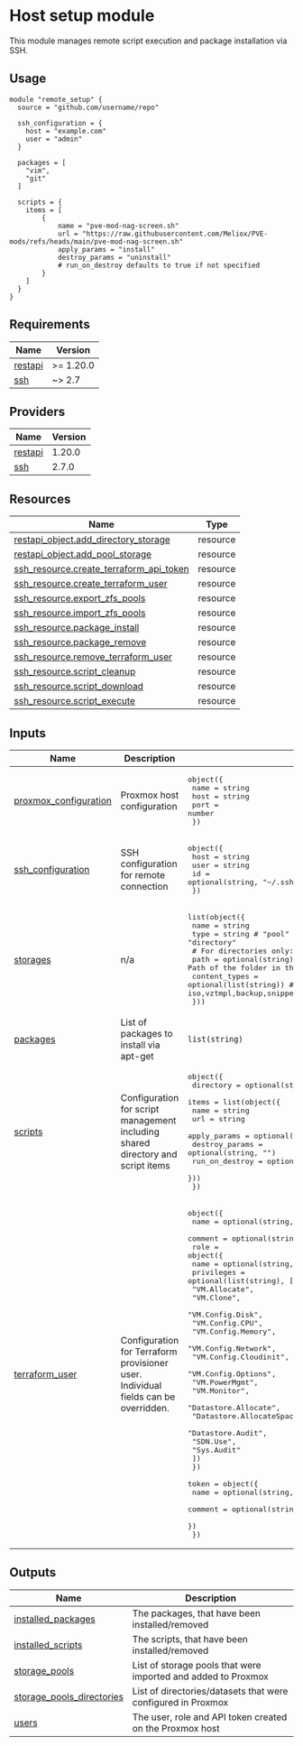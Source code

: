 <!-- BEGIN_TF_DOCS -->
# Host setup module

This module manages remote script execution and package installation via SSH.

## Usage

```hcl
module "remote_setup" {
  source = "github.com/username/repo"

  ssh_configuration = {
    host = "example.com"
    user = "admin"
  }

  packages = [
    "vim",
    "git"
  ]

  scripts = {
    items = [
        {
            name = "pve-mod-nag-screen.sh"
            url = "https://raw.githubusercontent.com/Meliox/PVE-mods/refs/heads/main/pve-mod-nag-screen.sh"
            apply_params = "install"
            destroy_params = "uninstall"
            # run_on_destroy defaults to true if not specified
        }
    ]
  }
}
```

## Requirements

| Name | Version |
|------|---------|
| <a name="requirement_restapi"></a> [restapi](#requirement\_restapi) | >= 1.20.0 |
| <a name="requirement_ssh"></a> [ssh](#requirement\_ssh) | ~> 2.7 |

## Providers

| Name | Version |
|------|---------|
| <a name="provider_restapi"></a> [restapi](#provider\_restapi) | 1.20.0 |
| <a name="provider_ssh"></a> [ssh](#provider\_ssh) | 2.7.0 |

## Resources

| Name | Type |
|------|------|
| [restapi_object.add_directory_storage](https://registry.terraform.io/providers/Mastercard/restapi/latest/docs/resources/object) | resource |
| [restapi_object.add_pool_storage](https://registry.terraform.io/providers/Mastercard/restapi/latest/docs/resources/object) | resource |
| [ssh_resource.create_terraform_api_token](https://registry.terraform.io/providers/loafoe/ssh/latest/docs/resources/resource) | resource |
| [ssh_resource.create_terraform_user](https://registry.terraform.io/providers/loafoe/ssh/latest/docs/resources/resource) | resource |
| [ssh_resource.export_zfs_pools](https://registry.terraform.io/providers/loafoe/ssh/latest/docs/resources/resource) | resource |
| [ssh_resource.import_zfs_pools](https://registry.terraform.io/providers/loafoe/ssh/latest/docs/resources/resource) | resource |
| [ssh_resource.package_install](https://registry.terraform.io/providers/loafoe/ssh/latest/docs/resources/resource) | resource |
| [ssh_resource.package_remove](https://registry.terraform.io/providers/loafoe/ssh/latest/docs/resources/resource) | resource |
| [ssh_resource.remove_terraform_user](https://registry.terraform.io/providers/loafoe/ssh/latest/docs/resources/resource) | resource |
| [ssh_resource.script_cleanup](https://registry.terraform.io/providers/loafoe/ssh/latest/docs/resources/resource) | resource |
| [ssh_resource.script_download](https://registry.terraform.io/providers/loafoe/ssh/latest/docs/resources/resource) | resource |
| [ssh_resource.script_execute](https://registry.terraform.io/providers/loafoe/ssh/latest/docs/resources/resource) | resource |

## Inputs

| Name | Description | Type | Default | Required |
|------|-------------|------|---------|:--------:|
| <a name="input_proxmox_configuration"></a> [proxmox\_configuration](#input\_proxmox\_configuration) | Proxmox host configuration | <pre>object({<br/>    name = string<br/>    host = string<br/>    port = number<br/>  })</pre> | n/a | yes |
| <a name="input_ssh_configuration"></a> [ssh\_configuration](#input\_ssh\_configuration) | SSH configuration for remote connection | <pre>object({<br/>    host = string<br/>    user = string<br/>    id   = optional(string, "~/.ssh/id_rsa")<br/>  })</pre> | n/a | yes |
| <a name="input_storages"></a> [storages](#input\_storages) | n/a | <pre>list(object({<br/>    name          = string<br/>    type          = string # "pool" or "directory"<br/>    # For directories only:<br/>    path          = optional(string)       # Path of the folder in the host system<br/>    content_types = optional(list(string)) # One or more of: iso,vztmpl,backup,snippets,rootdir,images<br/>  }))</pre> | n/a | yes |
| <a name="input_packages"></a> [packages](#input\_packages) | List of packages to install via apt-get | `list(string)` | `[]` | no |
| <a name="input_scripts"></a> [scripts](#input\_scripts) | Configuration for script management including shared directory and script items | <pre>object({<br/>    directory = optional(string, "scripts")<br/>    items = list(object({<br/>      name           = string<br/>      url            = string<br/>      apply_params   = optional(string, "")<br/>      destroy_params = optional(string, "")<br/>      run_on_destroy = optional(bool, true)<br/>    }))<br/>  })</pre> | <pre>{<br/>  "directory": "scripts",<br/>  "items": []<br/>}</pre> | no |
| <a name="input_terraform_user"></a> [terraform\_user](#input\_terraform\_user) | Configuration for Terraform provisioner user. Individual fields can be overridden. | <pre>object({<br/>    name    = optional(string, "terraform@pve")<br/>    comment = optional(string, "Terraform automation user")<br/>    role = object({<br/>      name = optional(string, "TerraformProv")<br/>      privileges = optional(list(string), [<br/>        "VM.Allocate",<br/>        "VM.Clone",<br/>        "VM.Config.Disk",<br/>        "VM.Config.CPU",<br/>        "VM.Config.Memory",<br/>        "VM.Config.Network",<br/>        "VM.Config.Cloudinit",<br/>        "VM.Config.Options",<br/>        "VM.PowerMgmt",<br/>        "VM.Monitor",<br/>        "Datastore.Allocate",<br/>        "Datastore.AllocateSpace",<br/>        "Datastore.Audit",<br/>        "SDN.Use",<br/>        "Sys.Audit"<br/>      ])<br/>    })<br/>    token = object({<br/>      name = optional(string, "terraform-token")<br/>      comment = optional(string, "Terraform automation user API token")<br/>    })<br/>  })</pre> | <pre>{<br/>  "role": {},<br/>  "token": {}<br/>}</pre> | no |

## Outputs

| Name | Description |
|------|-------------|
| <a name="output_installed_packages"></a> [installed\_packages](#output\_installed\_packages) | The packages, that have been installed/removed |
| <a name="output_installed_scripts"></a> [installed\_scripts](#output\_installed\_scripts) | The scripts, that have been installed/removed |
| <a name="output_storage_pools"></a> [storage\_pools](#output\_storage\_pools) | List of storage pools that were imported and added to Proxmox |
| <a name="output_storage_pools_directories"></a> [storage\_pools\_directories](#output\_storage\_pools\_directories) | List of directories/datasets that were configured in Proxmox |
| <a name="output_users"></a> [users](#output\_users) | The user, role and API token created on the Proxmox host |
<!-- END_TF_DOCS -->